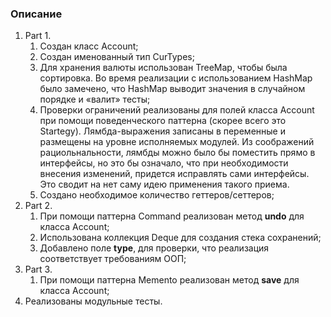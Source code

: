 ### Описание 

1. Part 1.
   1. Создан класс Account;
   2. Создан именованный тип CurTypes;
   3. Для хранения валюты использован TreeMap, чтобы была сортировка. 
      Во время реализации с использованием HashMap было замечено,
      что HashMap выводит значения в случайном порядке и «валит» тесты;
   4. Проверки ограничений реализованы для полей класса Account
      при помощи поведенческого паттерна (скорее всего это Startegy).
      Лямбда-выражения записаны в переменные и размещены на уровне исполняемых
      модулей. 
      Из соображений рациольнальности, лямбды можно было бы поместить прямо 
      в интерфейсы, но это бы означало, что при необходимости внесения изменений, 
      придется исправлять сами интерфейсы. Это сводит на нет саму идею 
      применения такого приема.
   5. Создано необходимое количество геттеров/сеттеров;
2. Part 2.
   1. При помощи паттерна Command реализован метод **undo** для класса Account;
   2. Использована коллекция Deque для создания стека сохранений; 
   3. Добавлено поле **type**, для проверки, что реализация соответствует 
      требованиям ООП;
3. Part 3.
   1. При помощи паттерна Memento реализован метод **save** для класса Account;
4. Реализованы модульные тесты.

